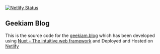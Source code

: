 [![Netlify Status](https://api.netlify.com/api/v1/badges/d7d0b283-a2cf-47da-8764-55cb4defb926/deploy-status)](https://app.netlify.com/sites/tranquil-liger-bb7c4a/deploys)

## Geekiam Blog 

This is the source code for the [geekiam.blog](https://geekiam.blog) which has been developed using [Nuxt - The intuitive web framework](https://nuxt.com/)
and Deployed and Hosted on [Netlify](https://www.netlify.com/)
